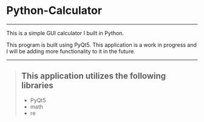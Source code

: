 # Python-Calculator

***

This is a simple GUI calculator I built in Python.

This program is built using PyQt5. This application is a work in progress and I will be adding more functionality to it in the future. 

***

> ## This application utilizes the following libraries
> - PyQt5
> - math
> - re
